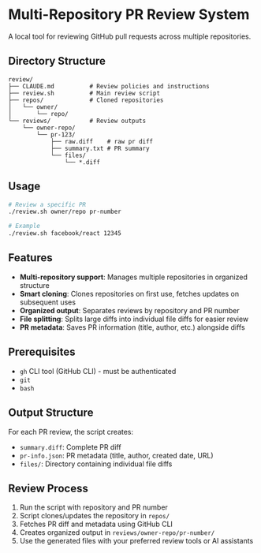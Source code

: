 # Multi-Repository PR Review System

A local tool for reviewing GitHub pull requests across multiple repositories.

## Directory Structure

```
review/
├── CLAUDE.md          # Review policies and instructions
├── review.sh          # Main review script
├── repos/             # Cloned repositories
│   └── owner/
│       └── repo/
└── reviews/           # Review outputs
    └── owner-repo/
        └── pr-123/
            ├── raw.diff    # raw pr diff
            ├── summary.txt # PR summary
            └── files/
                └── *.diff
```

## Usage

```bash
# Review a specific PR
./review.sh owner/repo pr-number

# Example
./review.sh facebook/react 12345
```

## Features

- **Multi-repository support**: Manages multiple repositories in organized structure
- **Smart cloning**: Clones repositories on first use, fetches updates on subsequent uses
- **Organized output**: Separates reviews by repository and PR number
- **File splitting**: Splits large diffs into individual file diffs for easier review
- **PR metadata**: Saves PR information (title, author, etc.) alongside diffs

## Prerequisites

- `gh` CLI tool (GitHub CLI) - must be authenticated
- `git`
- `bash`

## Output Structure

For each PR review, the script creates:
- `summary.diff`: Complete PR diff
- `pr-info.json`: PR metadata (title, author, created date, URL)
- `files/`: Directory containing individual file diffs

## Review Process

1. Run the script with repository and PR number
2. Script clones/updates the repository in `repos/`
3. Fetches PR diff and metadata using GitHub CLI
4. Creates organized output in `reviews/owner-repo/pr-number/`
5. Use the generated files with your preferred review tools or AI assistants